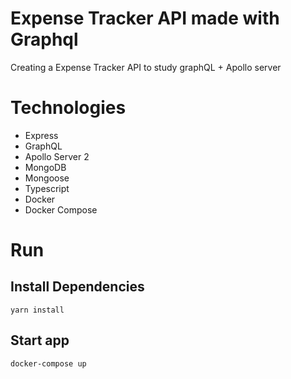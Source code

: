 # Expense Tracker API made with Graphql
Creating a Expense Tracker API to study graphQL + Apollo server

# Technologies
- Express
- GraphQL
- Apollo Server 2
- MongoDB
- Mongoose
- Typescript
- Docker
- Docker Compose

# Run

## Install Dependencies
`yarn install`

## Start app 
`docker-compose up`
